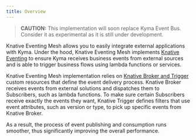 ```yaml
---
title: Overview
---
```


>**CAUTION:** This implementation will soon replace Kyma Event Bus. Consider it as experimental as it is still under development.

Knative Eventing Mesh allows you to easily integrate external applications with Kyma. Under the hood, Knative Eventing Mesh implements [Knative Eventing](https://knative.dev/docs/eventing/) to ensure Kyma receives business events from external sources and is able to trigger business flows using lambda functions or services. 

Knative Eventing Mesh implementation relies on [Knative Broker and Trigger](https://knative.dev/docs/eventing/broker-trigger/) custom resources that define the event delivery process. 
Knative Broker receives events from external solutions and dispatches them to Subscribers, such as lambda functions.
To make sure certain Subscribers receive exactly the events they want, Knative Trigger defines filters that use event attributes, such as version or type, to pick up specific events from Knative Broker. 

As a result, the process of event publishing and consumption runs smoother, thus significantly improving the overall performance. 

